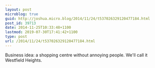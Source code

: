 ```yaml
---
layout: post
microblog: true
guid: http://joshua.micro.blog/2014/11/24/t537026329120477184.html
post_id: 39713
date: 2014-11-25T10:33:48+1100
lastmod: 2019-07-30T17:41:42+1100
type: post
url: /2014/11/24/t537026329120477184.html
---
```

Business idea: a shopping centre without annoying people. We'll call it Westfield Heights.
